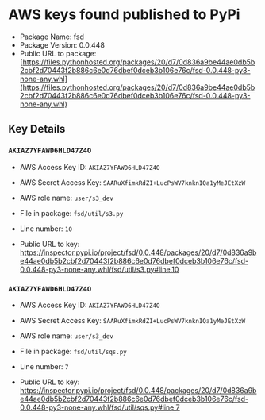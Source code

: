 # AWS keys found published to PyPi

* Package Name: fsd
* Package Version: 0.0.448
* Public URL to package: [https://files.pythonhosted.org/packages/20/d7/0d836a9be44ae0db5b2cbf2d70443f2b886c6e0d76dbef0dceb3b106e76c/fsd-0.0.448-py3-none-any.whl](https://files.pythonhosted.org/packages/20/d7/0d836a9be44ae0db5b2cbf2d70443f2b886c6e0d76dbef0dceb3b106e76c/fsd-0.0.448-py3-none-any.whl)

## Key Details

### `AKIAZ7YFAWD6HLD47Z4O`

* AWS Access Key ID: `AKIAZ7YFAWD6HLD47Z4O`
* AWS Secret Access Key: `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` 
* AWS role name: `user/s3_dev`
* File in package: `fsd/util/s3.py`
* Line number: `10`

* Public URL to key: https://inspector.pypi.io/project/fsd/0.0.448/packages/20/d7/0d836a9be44ae0db5b2cbf2d70443f2b886c6e0d76dbef0dceb3b106e76c/fsd-0.0.448-py3-none-any.whl/fsd/util/s3.py#line.10



### `AKIAZ7YFAWD6HLD47Z4O`

* AWS Access Key ID: `AKIAZ7YFAWD6HLD47Z4O`
* AWS Secret Access Key: `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` 
* AWS role name: `user/s3_dev`
* File in package: `fsd/util/sqs.py`
* Line number: `7`

* Public URL to key: https://inspector.pypi.io/project/fsd/0.0.448/packages/20/d7/0d836a9be44ae0db5b2cbf2d70443f2b886c6e0d76dbef0dceb3b106e76c/fsd-0.0.448-py3-none-any.whl/fsd/util/sqs.py#line.7


